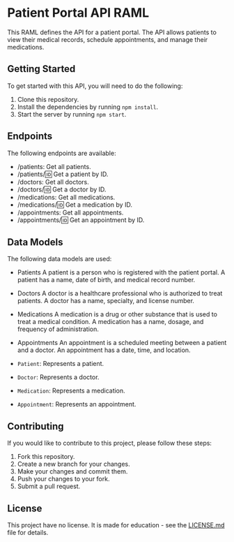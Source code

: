 # Patient Portal API RAML

This RAML defines the API for a patient portal. The API allows patients to view their medical records, schedule appointments, and manage their medications.

## Getting Started

To get started with this API, you will need to do the following:

1. Clone this repository.
2. Install the dependencies by running `npm install`.
3. Start the server by running `npm start`.

## Endpoints

The following endpoints are available:

- /patients: Get all patients.
- /patients/:id: Get a patient by ID.
- /doctors: Get all doctors.
- /doctors/:id: Get a doctor by ID.
- /medications: Get all medications.
- /medications/:id: Get a medication by ID.
- /appointments: Get all appointments.
- /appointments/:id: Get an appointment by ID.

## Data Models

The following data models are used:
- Patients
A patient is a person who is registered with the patient portal. A patient has a name, date of birth, and medical record number.

- Doctors
A doctor is a healthcare professional who is authorized to treat patients. A doctor has a name, specialty, and license number.

- Medications
A medication is a drug or other substance that is used to treat a medical condition. A medication has a name, dosage, and frequency of administration.

- Appointments
An appointment is a scheduled meeting between a patient and a doctor. An appointment has a date, time, and location.
- `Patient`: Represents a patient.
- `Doctor`: Represents a doctor.
- `Medication`: Represents a medication.
- `Appointment`: Represents an appointment.

## Contributing

If you would like to contribute to this project, please follow these steps:

1. Fork this repository.
2. Create a new branch for your changes.
3. Make your changes and commit them.
4. Push your changes to your fork.
5. Submit a pull request.

## License

This project have no license. It is made for education - see the [LICENSE.md](LICENSE.md) file for details.
